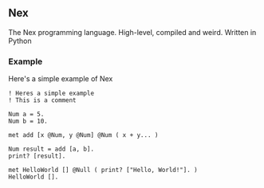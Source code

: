 ## Nex
The Nex programming language. High-level, compiled and weird. Written in Python

### Example
Here's a simple example of Nex
```
! Heres a simple example
! This is a comment

Num a = 5.
Num b = 10.

met add [x @Num, y @Num] @Num ( x + y... )

Num result = add [a, b].
print? [result].

met HelloWorld [] @Null ( print? ["Hello, World!"]. )
HelloWorld [].
```
